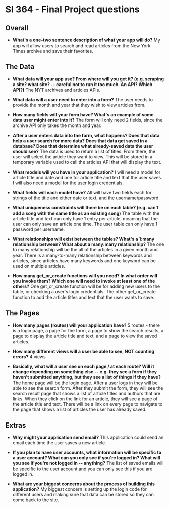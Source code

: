 # SI 364 - Final Project questions

## Overall

* **What's a one-two sentence description of what your app will do?**
My app will allow users to search and read articles from the New York Times archive and save their favorites. 

## The Data

* **What data will your app use? From where will you get it? (e.g. scraping a site? what site? -- careful not to run it too much. An API? Which API?)**
The NYT archives and articles APIs.

* **What data will a user need to enter into a form?**
The user needs to provide the month and year that they wish to view articles from.

* **How many fields will your form have? What's an example of some data user might enter into it?**
The form will only need 2 fields, since the archive API only takes the month and year.

* **After a user enters data into the form, what happens? Does that data help a user search for more data? Does that data get saved in a database? Does that determine what already-saved data the user should see?**
The data is used to return a list of titles. From there, the user will select the article they want to view. This will be stored in a temporary variable used to call the articles API that will display the text. 

* **What models will you have in your application?**
I will need a model for article title and date and one for article title and text that the user saves. I will also need a model for the user login credentials.

* **What fields will each model have?**
All will have two fields each for strings of the title and either date or text, and the username/password.

* **What uniqueness constraints will there be on each table? (e.g. can't add a song with the same title as an existing song)**
The table with the article title and text can only have 1 entry per article, meaning that the user can only save an article one time. The user table can only have 1 password per username.

* **What relationships will exist between the tables? What's a 1:many relationship between? What about a many:many relationship?**
The one to many relationship will be the all of the articles in a given month and year. There is a many-to-many relationship between keywords and articles, since articles have many keywords and one keyword can be used on multiple articles. 

* **How many get_or_create functions will you need? In what order will you invoke them? Which one will need to invoke at least one of the others?**
One get_or_create function will be for adding new users to the table, or checking a user's login credentials. The other get_or_create function to add the article titles and text that the user wants to save. 

## The Pages

* **How many pages (routes) will your application have?**
5 routes - there is a login page,  a page for the form, a page to show the search results, a page to display the article title and text, and a page to view the saved articles. 

* **How many different views will a user be able to see, NOT counting errors?**
4 views

* **Basically, what will a user see on each page / at each route? Will it change depending on something else -- e.g. they see a form if they haven't submitted anything, but they see a list of things if they have?**
The home page will be the login page. After a user logs in they will be able to see the search form. After they submit the form, they will see the search result page that shows a list of article titles and authors that are links. When they click on the link for an article, they will see a page of the article title and text. There will be a link on every page to navigate to the page that shows a list of articles the user has already saved.

## Extras

* **Why might your application send email?**
This application could send an email each time the user saves a new article.

* **If you plan to have user accounts, what information will be specific to a user account? What can you only see if you're logged in? What will you see if you're not logged in -- anything?**
The list of saved emails will be specific to the user account and you can only see this if you are logged in.

* **What are your biggest concerns about the process of building this application?**
My biggest concern is setting up the login code for different users and making sure that data can be stored so they can come back to the site. 
